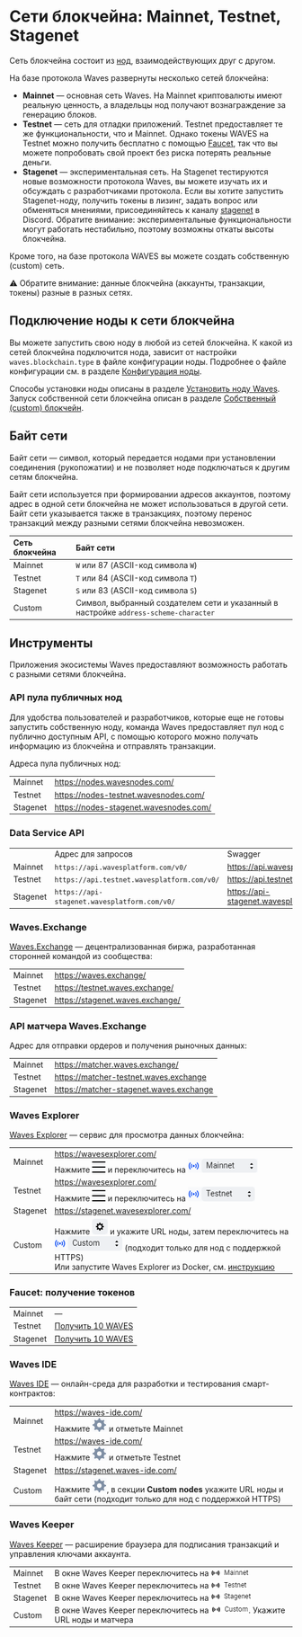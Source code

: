 # Сети блокчейна: Mainnet, Testnet, Stagenet

Сеть блокчейна состоит из [нод](/ru/blockchain/node/), взаимодействующих друг с другом.

На базе протокола Waves развернуты несколько сетей блокчейна:

* **Mainnet** — основная сеть Waves. На Mainnet криптовалюты имеют реальную ценность, а владельцы нод получают вознаграждение за генерацию блоков.
* **Testnet** — сеть для отладки приложений. Testnet предоставляет те же функциональности, что и Mainnet. Однако токены WAVES на Testnet можно получить бесплатно с помощью [Faucet](https://testnet.wavesexplorer.com/faucet), так что вы можете попробовать свой проект без риска потерять реальные деньги.
* **Stagenet** — экспериментальная сеть. На Stagenet тестируются новые возможности протокола Waves, вы можете изучать их и обсуждать с разработчиками протокола. Если вы хотите запустить Stagenet-ноду, получить токены в лизинг, задать вопрос или обменяться мнениями, присоединяйтесь к каналу [stagenet](https://discord.gg/3g8XR6B) в Discord. Обратите внимание: экспериментальные функциональности могут работать нестабильно, поэтому возможны откаты высоты блокчейна.

Кроме того, на базе протокола WAVES вы можете создать собственную (custom) сеть.

:warning: Обратите внимание: данные блокчейна (аккаунты, транзакции, токены) разные в разных сетях.

## Подключение ноды к сети блокчейна

Вы можете запустить свою ноду в любой из сетей блокчейна. К какой из сетей блокчейна подключится нода, зависит от настройки `waves.blockchain.type` в файле конфигурации ноды. Подробнее о файле конфигурации см. в разделе [Конфигурация ноды](/ru/waves-node/node-configuration).

Способы установки ноды описаны в разделе [Установить ноду Waves](/ru/waves-node/how-to-install-a-node/how-to-install-a-node). Запуск собственной сети блокчейна описан в разделе [Собственный (сustom) блокчейн](/ru/waves-node/private-waves-network).

## Байт сети

Байт сети — символ, который передается нодами при установлении соединения (рукопожатии) и не позволяет ноде подключаться к другим сетям блокчейна.

Байт сети используется при формировании адресов аккаунтов, поэтому адрес в одной сети блокчейна не может использоваться в другой сети. Байт сети указывается также в транзакциях, поэтому перенос транзакций между разными сетями блокчейна невозможен.

| Сеть блокчейна | Байт сети |
| :--- | :--- |
| Mainnet | `W` или 87 (ASCII-код символа `W`) |
| Testnet | `T` или 84 (ASCII-код символа `T`) |
| Stagenet | `S` или 83 (ASCII-код символа `S`) |
| Custom | Символ, выбранный создателем сети и указанный в настройке `address-scheme-character` |

## Инструменты

Приложения экосистемы Waves предоставляют возможность работать с разными сетями блокчейна.

### API пула публичных нод

Для удобства пользователей и разработчиков, которые еще не готовы запустить собственную ноду, команда Waves предоставляет пул нод с публично доступным API, с помощью которого можно получать информацию из блокчейна и отправлять транзакции.

Адреса пула публичных нод:

| | |
| :--- | :--- |
| Mainnet | <https://nodes.wavesnodes.com/> |
| Testnet | <https://nodes-testnet.wavesnodes.com/> |
| Stagenet | <https://nodes-stagenet.wavesnodes.com/> |

### Data Service API

| | | |
| :--- | :--- | :--- |
| | Адрес для запросов | Swagger |
| Mainnet | `https://api.wavesplatform.com/v0/` | <https://api.wavesplatform.com/v0/docs/> |
| Testnet | `https://api.testnet.wavesplatform.com/v0/` | <https://api.testnet.wavesplatform.com/v0/docs/> |
| Stagenet | `https://api-stagenet.wavesplatform.com/v0/` | <https://api-stagenet.wavesplatform.com/v0/docs/> |

### Waves.Exchange

[Waves.Exchange](https://docs.waves.exchange/ru/) — децентрализованная биржа, разработанная сторонней командой из сообщества:

| | |
| :--- | :--- |
| Mainnet | <https://waves.exchange/> |
| Testnet | <https://testnet.waves.exchange/> |
| Stagenet | <https://stagenet.waves.exchange/> |

### API матчера Waves.Exchange

Адрес для отправки ордеров и получения рыночных данных:

| | |
| :--- | :--- |
| Mainnet | <https://matcher.waves.exchange/> |
| Testnet | <https://matcher-testnet.waves.exchange> |
| Stagenet | <https://matcher-stagenet.waves.exchange> |

### Waves Explorer

[Waves Explorer](/ru/ecosystem/waves-explorer/about-waves-explorer) — сервис для просмотра данных блокчейна:

| | |
| :--- | :--- |
| Mainnet | <https://wavesexplorer.com/><br>Нажмите ![](./_assets/settings.png) и переключитесь на ![](./_assets/mainnet.png) |
| Testnet | <https://wavesexplorer.com/><br>Нажмите ![](./_assets/settings.png) и переключитесь на ![](./_assets/testnet.png) |
| Stagenet | <https://stagenet.wavesexplorer.com/> |
| Custom | Нажмите ![](./_assets/explorer-custom.png) и укажите URL ноды, затем переключитесь на ![](./_assets/custom.png) (подходит только для нод с поддержкой HTTPS)<br>Или запустите Waves Explorer из Docker, см. [инструкцию](https://habr.com/ru/company/waves/blog/459773/) |

### Faucet: получение токенов

|  |  |
| :--- | :--- |
| Mainnet | — |
| Testnet | [Получить 10 WAVES](https://testnet.wavesexplorer.com/faucet) |
| Stagenet |  [Получить 10 WAVES](https://stagenet.wavesexplorer.com/faucet) |

### Waves IDE

[Waves IDE](/ru/building-apps/smart-contracts/tools/waves-ide) — онлайн-среда для разработки и тестирования смарт-контрактов:

| | |
| :--- | :--- |
| Mainnet | <https://waves-ide.com/><br>Нажмите ![](./_assets/ide-settings.png) и отметьте Mainnet |
| Testnet | <https://waves-ide.com/><br>Нажмите ![](./_assets/ide-settings.png) и отметьте Testnet |
| Stagenet | <https://stagenet.waves-ide.com/> |
| Custom | Нажмите ![](./_assets/ide-settings.png), в секции **Custom nodes** укажите URL ноды и байт сети (подходит только для нод с поддержкой HTTPS) |

### Waves Keeper

[Waves Keeper](/ru/ecosystem/waves-keeper/) — расширение браузера для подписания транзакций и управления ключами аккаунта.

| | |
| :--- | :--- |
| Mainnet | В окне Waves Keeper переключитесь на ![](./_assets/keeper-mainnet.png) |
| Testnet | В окне Waves Keeper переключитесь на ![](./_assets/keeper-testnet.png) |
| Stagenet | В окне Waves Keeper переключитесь на ![](./_assets/keeper-stagenet.png) |
| Custom | В окне Waves Keeper переключитесь на ![](./_assets/keeper-custom.png). Укажите URL ноды и матчера |
